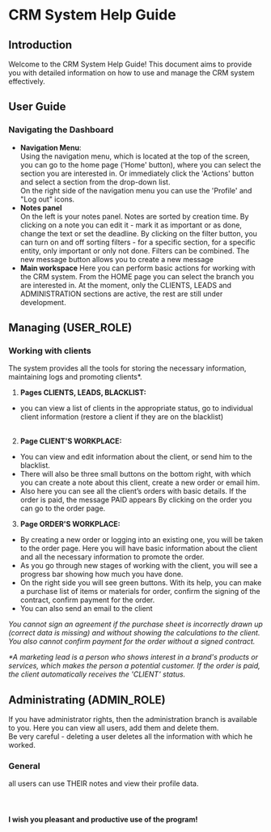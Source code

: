 # CRM System Help Guide

## Introduction

Welcome to the CRM System Help Guide! This document aims to provide you with detailed information on how to use and manage the CRM system effectively.

## User Guide

### Navigating the Dashboard

- **Navigation Menu**: <br>Using the navigation menu, which is located at the top of the screen, you can 
go to the home page ('Home' button), where you can select the section you are interested in. 
Or immediately click the 'Actions' button and select a section from the drop-down list.<br>
On the right side of the navigation menu you can use the 'Profile' and "Log out" icons.
- **Notes panel**<br>
  On the left is your notes panel. Notes are sorted by creation time.
  By clicking on a note you can edit it - mark it as important or as done, change the text or set the deadline.
  By clicking on the filter button, you can turn on and off sorting filters - for a specific section, for a specific entity, only important or only not done. Filters can be combined.
  The new message button allows you to create a new message
- **Main workspace**
  Here you can perform basic actions for working with the CRM system. 
  From the HOME page you can select the branch you are interested in. 
  At the moment, only the CLIENTS, LEADS and ADMINISTRATION sections are active, the rest are still under development.

## Managing (USER_ROLE)

### Working with clients
The system provides all the tools for storing the necessary information, maintaining logs and promoting clients*.

   1. **Pages CLIENTS, LEADS, BLACKLIST:**<br>
 - you can view a list of clients in the appropriate status, go to individual client information 
   (restore a client if they are on the blacklist)<br><br>

2. **Page CLIENT'S WORKPLACE:**<br>
 - You can view and edit information about the client, or send him to the blacklist.
 - There will also be three small buttons on the bottom right, with which you can create a note about this client, 
   create a new order or email him. <br>
 - Also here you can see all the client’s orders with basic details. If the order is paid, the message PAID appears
   By clicking on the order you can go to the order page.
3. **Page ORDER'S WORKPLACE:**<br>
 - By creating a new order or logging into an existing one, you will be taken to the order page.
   Here you will have basic information about the client and all the necessary information to promote the order.
 - As you go through new stages of working with the client, you will see a progress bar showing how much you 
   have done.
 - On the right side you will see green buttons. With its help, you can make a purchase list of items or materials 
   for order, confirm the signing of the contract, confirm payment for the order.
 - You can also send an email to the client

_You cannot sign an agreement if the purchase sheet is incorrectly drawn up (correct data is missing) and without 
showing the calculations to the client. You also cannot confirm payment for the order without a signed contract._

_*A marketing lead is a person who shows interest in a brand's products or services, 
which makes the person a potential customer. If the order is paid, the client automatically receives the 
'CLIENT' status._

## Administrating (ADMIN_ROLE)

If you have administrator rights, then the administration branch is available to you.
Here you can view all users, add them and delete them. 
<br>Be very careful - deleting a user deletes all the information with which he worked.

### General
all users can use THEIR notes and view their profile data.<br><br><br>

#### I wish you pleasant and productive use of the program!

